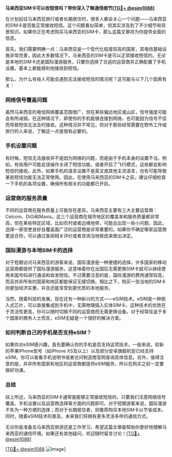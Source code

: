**马来西亚SIM卡可以收短信吗？带你深入了解通信细节[[TG💪+ @esim1088](https://t.me/s/esim1088)]**

在计划前往马来西亚旅行或者长期居住时，很多人都会关心一个问题——马来西亚的SIM卡是否能正常接收短信。这个问题看似简单，但其实涉及到了不少细节和背景知识。如果你正在考虑购买马来西亚的SIM卡，那么这篇文章将为你提供全面的信息。

首先，我们需要明确一点：马来西亚是一个现代化程度较高的国家，其电信基础设施非常完善，因此大多数情况下，马来西亚的SIM卡是可以正常接收短信的。无论是本地的SIM卡还是国际漫游服务，只要你选择了合适的运营商并正确配置了手机设置，基本上都能顺利地接收到短信。

那么，为什么有些人可能会遇到无法接收短信的情况呢？这可能与以下几个因素有关：

### **网络信号覆盖问题**
虽然马来西亚的电信网络覆盖范围很广，但在某些偏远地区或山区，信号强度可能会有所减弱。在这种情况下，即使你的手机能够连接到网络，也可能因为信号不佳而导致短信无法及时接收。这种情况并不常见，但对于那些经常需要在野外工作或旅行的人来说，了解这一点是很有必要的。

### **手机设置问题**
有时候，短信无法接收并不是因为网络的问题，而是由于手机本身的设置不当。例如，有些用户可能会误操作关闭了短信功能，或者开启了飞行模式，这些都会影响短信的接收。此外，如果手机的语言设置不是英文或其他主流语言，也有可能导致某些短信功能无法正常使用。因此，在使用马来西亚的SIM卡之前，建议仔细检查一下手机的各项设置，确保所有相关的功能都已开启。

### **运营商的服务质量**
不同的运营商在服务质量上可能存在差异。马来西亚主要有三大主要运营商：Celcom、DiGi和Maxis。这三个运营商在城市地区的覆盖率和服务质量都非常高，但在某些特定区域，比如农村或者边境地带，可能会出现一些小问题。因此，选择一家信誉良好且覆盖面广泛的运营商是非常重要的。如果你不确定哪家运营商更适合你，可以通过查阅相关评价或者咨询当地居民来做出决定。

### **国际漫游与本地SIM卡的选择**
对于短期访问马来西亚的游客来说，国际漫游是一种便捷的选择。许多国家的移动运营商都提供了国际漫游服务，这意味着你在出国后无需更换SIM卡就可以继续使用本国号码进行通话和收发短信。不过需要注意的是，国际漫游的费用通常较高，而且并非所有的国家和地区都能保证无缝切换。相比之下，购买一张当地的SIM卡则更加经济实惠，并且还能享受到更优质的本地服务。

当然，随着科技的发展，现在还有一种新兴的方式——eSIM技术。eSIM是一种嵌入式芯片，可以直接集成到手机中，无需物理插入实体SIM卡。这种技术的优势在于灵活性更高，你可以随时切换不同的运营商而无需更换设备。对于经常往返于多个国家的商务人士而言，eSIM无疑是一个很好的解决方案。

### **如何判断自己的手机是否支持eSIM？**
如果你对eSIM感兴趣，首先要确认你的手机是否支持这项技术。一般来说，较新的苹果iPhone型号（如iPhone XS及以上）以及部分安卓旗舰机型已经支持eSIM。你可以查看手机说明书或者访问制造商官网查询具体信息。另外，值得注意的是，并非所有国家和地区的运营商都提供eSIM服务，所以在购买之前一定要做好功课。

### **总结**
综上所述，马来西亚的SIM卡通常是能够正常接收短信的，只要我们注意网络信号覆盖、手机设置以及运营商选择等方面的问题即可。对于短期游客来说，国际漫游不失为一种方便的选择；而对于长期居住者，则推荐购买本地SIM卡以节省成本。同时，随着eSIM技术的普及，未来我们将拥有更多灵活多样的通信方式。

无论你是准备去马来西亚旅游还是工作学习，希望这篇文章能帮助你更好地理解马来西亚的通信环境。如果还有其他疑问，欢迎随时留言讨论！[[TG💪+ @esim1088](https://t.me/s/esim1088)]

[[TG💪+ @esim1088](https://t.me/s/esim1088) ![Image](https://i.postimg.cc/4NQfJmqS/Snipaste-2025-05-13-00-14-12.png)]